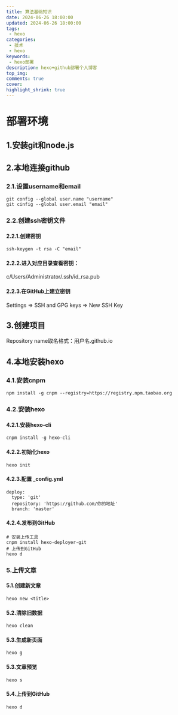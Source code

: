 ```yaml
---
title: 算法基础知识
date: 2024-06-26 18:00:00
updated: 2024-06-26 18:00:00
tags: 
 - hexo
categories: 
 - 技术
 - hexo
keywords: 
 - hexo部署
description: hexo+github部署个人博客
top_img: 
comments: true
cover:
highlight_shrink: true
---
```

# 部署环境
## 1.安装git和node.js
## 2.本地连接github
### 2.1.设置username和email
```
git config --global user.name "username"
git cinfig --global user.email "email"
```
### 2.2.创建ssh密钥文件
#### 2.2.1.创建密钥
```
ssh-keygen -t rsa -C "email" 
```
#### 2.2.2.进入对应目录查看密钥：

c/Users/Administrator/.ssh/id_rsa.pub

#### 2.2.3.在GitHub上建立密钥

Settings => SSH and GPG keys => New SSH Key  

## 3.创建项目
Repository name取名格式：用户名.github.io
## 4.本地安装hexo
### 4.1.安装cnpm
```
npm install -g cnpm --registry=https://registry.npm.taobao.org
```
### 4.2.安装hexo
#### 4.2.1.安装hexo-cli
```
cnpm install -g hexo-cli
```
#### 4.2.2.初始化hexo
```
hexo init
```
#### 4.2.3.配置 _config.yml
```
deploy:
  type: 'git'
  repository: 'https://github.com/你的地址'
  branch: 'master'
```
#### 4.2.4.发布到GitHub
```
# 安装上传工具
cnpm install hexo-deployer-git
# 上传到GitHub
hexo d
```
### 5.上传文章
#### 5.1.创建新文章
```
hexo new <title>
```
#### 5.2.清除旧数据
```
hexo clean
```
#### 5.3.生成新页面
```
hexo g
```
#### 5.3.文章预览
```
hexo s
```
#### 5.4.上传到GitHub
```
hexo d
```